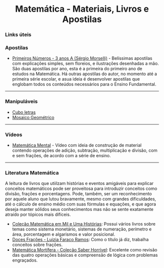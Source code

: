 <h1 align="center">Matemática - Materiais, Livros e Apostilas</h1>

### Links úteis

### Apostilas

- [Primeiros Números - 3 anos A (Sérgio Morselli)](https://sergiomorselli.wordpress.com/primeirosnumeros34/) - Belíssimas apostilas com explicações simples, sem floreios, e ilustrações desenhadas a mão. São duas apostilas por ano, esta é a primeira do primeiro ano de estudos na Matemática. Há outras apostilas do autor, no momento até a primeira série escolar, e asua ideia é desenvolver apostilas que englobam todos os conteúdos necessários para o Ensino Fundamental.

---

### Manipuláveis

- [Cubo letras](https://loja.casaludica.com.br/jogos-educativos/alfabetizacao-letras/cubo-letras)
- [Mosaico Geométrico](https://loja.casaludica.com.br/jogos-educativos/mosaico-geometrico)

---

### Vídeos

- [Matemática Mental](https://www.youtube.com/watch?v=_Ps1AEp8s0s) - Vídeo com ideia de construção de material contendo operações de adição, subtração, multiplicação e divisão, com e sem frações, de acordo com a série de ensino.

---

### Literatura Matemática

A leitura de livros que utiilzam histórias e eventos amigáveis para explicar conceitos matemáticos pode ser proveitosa para introduzir conceitos como divisão, frações e porcentagens. Pode, também, ser um reconhecimento por aquele aluno que lutou bravamente, mesmo com grandes dificuldades, até o cálculo de ensino médio com suas fórmulas e equações, e que agora deseja manter sólidos seus conhecimentos mas não se sente exatamente atraído por tópicos mais difíceis.

- [Coleção Matemática em Mil e Uma Histórias](https://www.amazon.com.br/s?k=Martins+R.+Teixeira): Possui vários livros sobre temas como sistema monetário, sistemas de numeração, perímetro e área, porcentagem e algarismos e valor posicional.
- [Doces Frações - Luizia Faraco Ramos](https://www.amazon.com.br/Doces-Fra%C3%A7%C3%B5es-Luizia-Faraco-Ramos/dp/8508087896/): Como o título já diz, trabalha conceitos sobre frações.
- [Matemática Mortífera - Coleção Saber Horrível](https://www.amazon.com.br/Matemática-mortífera-Kjartan-Poskitt/dp/8506065313/): Excelente como revisão das quatro operações básicas e compreensão de lógica com problemas engraçados.
